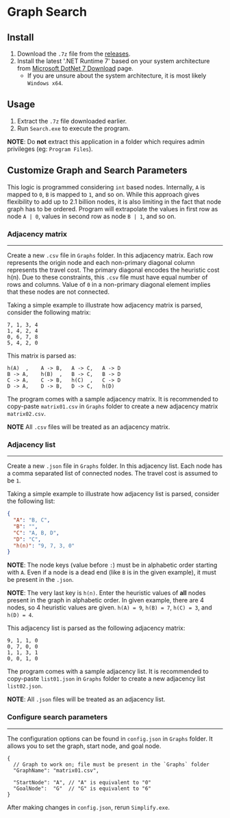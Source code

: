 # Graph Search

## Install

1. Download the `.7z` file from the [releases](https://github.com/Az-21/graph-search/releases/latest).
2. Install the latest '.NET Runtime 7' based on your system architecture from [Microsoft DotNet 7 Download](https://dotnet.microsoft.com/en-us/download/dotnet/7.0) page.
	- If you are unsure about the system architecture, it is most likely `Windows x64`.

## Usage

1. Extract the `.7z` file downloaded earlier.
2. Run `Search.exe` to execute the program.

**NOTE**: Do **not** extract this application in a folder which requires admin privileges (eg: `Program Files`).

## Customize Graph and Search Parameters

This logic is programmed considering `int` based nodes. Internally, `A` is mapped to `0`, `B` is mapped to `1`, and so on. While this approach gives flexibility to add up to 2.1 billion nodes, it is also limiting in the fact that node graph has to be ordered. Program will extrapolate the values in first row as node `A | 0`, values in second row as node `B | 1`, and so on.

### Adjacency matrix

---

Create a new `.csv` file in `Graphs` folder. In this adjacency matrix. Each row represents the origin node and each non-primary diagonal column represents the travel cost. The primary diagonal encodes the heuristic cost h(n). Due to these constraints, this `.csv` file must have equal number of rows and columns. Value of `0` in a non-primary diagonal element implies that these nodes are not connected.

Taking a simple example to illustrate how adjacency matrix is parsed, consider the following matrix:

```csv
7, 1, 3, 4
1, 4, 2, 4
0, 6, 7, 8
5, 4, 2, 0
```

This matrix is parsed as:

```csv
h(A)  ,    A -> B,   A -> C,   A -> D
B -> A,    h(B)  ,   B -> C,   B -> D
C -> A,    C -> B,   h(C)  ,   C -> D
D -> A,    D -> B,   D -> C,   h(D)
```

The program comes with a sample adjacency matrix. It is recommended to copy-paste `matrix01.csv` in `Graphs` folder to create a new adjacency matrix `matrix02.csv`.

**NOTE** All `.csv` files will be treated as an adjacency matrix.

### Adjacency list

---

Create a new `.json` file in `Graphs` folder. In this adjacency list. Each node has a comma separated list of connected nodes. The travel cost is assumed to be `1`.

Taking a simple example to illustrate how adjacency list is parsed, consider the following list:

```json
{
  "A": "B, C",
  "B": "",
  "C": "A, B, D",
  "D": "C",
  "h(n)": "9, 7, 3, 0"
}
```

**NOTE**: The node keys (value before `:`) must be in alphabetic order starting with `A`. Even if a node is a dead end (like `B` is in the given example), it must be present in the `.json`.

**NOTE**: The very last key is `h(n)`. Enter the heuristic values of **all** nodes present in the graph in alphabetic order. In given example, there are 4 nodes, so 4 heuristic values are given. `h(A) = 9`, `h(B) = 7`, `h(C) = 3`, and `h(D) = 4`.

This adjacency list is parsed as the following adjacency matrix:

```csv
9, 1, 1, 0
0, 7, 0, 0
1, 1, 3, 1
0, 0, 1, 0
```

The program comes with a sample adjacency list. It is recommended to copy-paste `list01.json` in `Graphs` folder to create a new adjacency list `list02.json`.

**NOTE**: All `.json` files will be treated as an adjacency list.

### Configure search parameters

---

The configuration options can be found in `config.json` in `Graphs` folder. It allows you to set the graph, start node, and goal node.

```jsonc
{
  // Graph to work on; file must be present in the `Graphs` folder
  "GraphName": "matrix01.csv",

  "StartNode": "A", // "A" is equivalent to "0"
  "GoalNode":  "G"  // "G" is equivalent to "6"
}
```

After making changes in `config.json`, rerun `Simplify.exe`.
